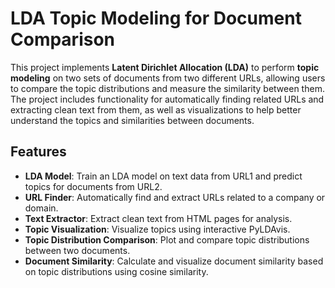 
# LDA Topic Modeling for Document Comparison

This project implements **Latent Dirichlet Allocation (LDA)** to perform **topic modeling** on two sets of documents from two different URLs, allowing users to compare the topic distributions and measure the similarity between them. The project includes functionality for automatically finding related URLs and extracting clean text from them, as well as visualizations to help better understand the topics and similarities between documents.

## Features
- **LDA Model**: Train an LDA model on text data from URL1 and predict topics for documents from URL2.
- **URL Finder**: Automatically find and extract URLs related to a company or domain.
- **Text Extractor**: Extract clean text from HTML pages for analysis.
- **Topic Visualization**: Visualize topics using interactive PyLDAvis.
- **Topic Distribution Comparison**: Plot and compare topic distributions between two documents.
- **Document Similarity**: Calculate and visualize document similarity based on topic distributions using cosine similarity.
